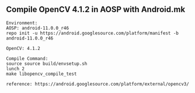 ## Compile OpenCV 4.1.2 in AOSP with Android.mk

```
Environment:
AOSP: android-11.0.0_r46
repo init -u https://android.googlesource.com/platform/manifest -b android-11.0.0_r46

OpenCV: 4.1.2
```

```
Compile Command:
source source build/envsetup.sh
lunch 2
make libopencv_compile_test
```

```
reference: https://android.googlesource.com/platform/external/opencv3/
```
